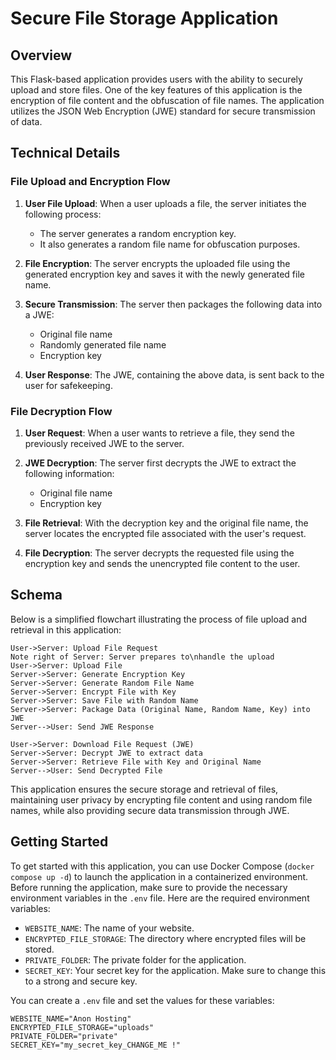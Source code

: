 # Secure File Storage Application

## Overview

This Flask-based application provides users with the ability to securely upload and store files. One of the key features of this application is the encryption of file content and the obfuscation of file names. The application utilizes the JSON Web Encryption (JWE) standard for secure transmission of data.

## Technical Details

### File Upload and Encryption Flow

1. **User File Upload**: When a user uploads a file, the server initiates the following process:

   - The server generates a random encryption key.
   - It also generates a random file name for obfuscation purposes.

2. **File Encryption**: The server encrypts the uploaded file using the generated encryption key and saves it with the newly generated file name.

3. **Secure Transmission**: The server then packages the following data into a JWE:

   - Original file name
   - Randomly generated file name
   - Encryption key

4. **User Response**: The JWE, containing the above data, is sent back to the user for safekeeping.

### File Decryption Flow

1. **User Request**: When a user wants to retrieve a file, they send the previously received JWE to the server.

2. **JWE Decryption**: The server first decrypts the JWE to extract the following information:

   - Original file name
   - Encryption key

3. **File Retrieval**: With the decryption key and the original file name, the server locates the encrypted file associated with the user's request.

4. **File Decryption**: The server decrypts the requested file using the encryption key and sends the unencrypted file content to the user.

## Schema

Below is a simplified flowchart illustrating the process of file upload and retrieval in this application:

```sequence
User->Server: Upload File Request
Note right of Server: Server prepares to\nhandle the upload
User->Server: Upload File
Server->Server: Generate Encryption Key
Server->Server: Generate Random File Name
Server->Server: Encrypt File with Key
Server->Server: Save File with Random Name
Server->Server: Package Data (Original Name, Random Name, Key) into JWE
Server-->User: Send JWE Response

User->Server: Download File Request (JWE)
Server->Server: Decrypt JWE to extract data
Server->Server: Retrieve File with Key and Original Name
Server-->User: Send Decrypted File
```

This application ensures the secure storage and retrieval of files, maintaining user privacy by encrypting file content and using random file names, while also providing secure data transmission through JWE.

## Getting Started

To get started with this application, you can use Docker Compose (`docker compose up -d`) to launch the application in a containerized environment. Before running the application, make sure to provide the necessary environment variables in the `.env` file. Here are the required environment variables:

- `WEBSITE_NAME`: The name of your website.
- `ENCRYPTED_FILE_STORAGE`: The directory where encrypted files will be stored.
- `PRIVATE_FOLDER`: The private folder for the application.
- `SECRET_KEY`: Your secret key for the application. Make sure to change this to a strong and secure key.

You can create a `.env` file and set the values for these variables:

```env
WEBSITE_NAME="Anon Hosting"
ENCRYPTED_FILE_STORAGE="uploads"
PRIVATE_FOLDER="private"
SECRET_KEY="my_secret_key_CHANGE_ME !"
```
